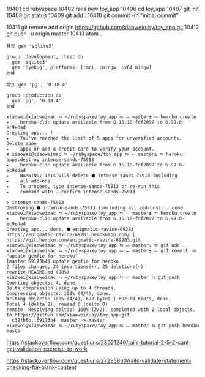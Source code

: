 10401  cd rubyspace
10402  rails new toy_app
10406  cd toy_app
10407  git init
10408  git status
10409  git add .
10410  git commit -m "initial commit"


10411  git remote add origin https://github.com/xiaoweiruby/toy_app.git
10412  git push -u origin master
10413  atom .


```
移动 gem 'sqlite3'

group :development, :test do
  gem 'sqlite3'
  gem 'byebug', platforms: [:mri, :mingw, :x64_mingw]
end

增加 gem 'pg', '0.18.4'

group :production do
  gem 'pg', '0.18.4'
end
```

```
xiaowei@xiaoweimac ⮀ ~/rubyspace/toy_app ⮀ ⭠ master± ⮀ heroku create
▸    heroku-cli: update available from 6.15.18-fdf2097 to 6.99.0-ec9edad
Creating app... !
▸    You've reached the limit of 5 apps for unverified accounts. Delete some
▸    apps or add a credit card to verify your account.
✘ xiaowei@xiaoweimac ⮀ ~/rubyspace/toy_app ⮀ ⭠ master± ⮀ heroku apps:destroy intense-sands-75913
▸    heroku-cli: update available from 6.15.18-fdf2097 to 6.99.0-ec9edad
▸    WARNING: This will delete ⬢ intense-sands-75913 including
▸    all add-ons.
▸    To proceed, type intense-sands-75913 or re-run this
▸    command with --confirm intense-sands-75913

> intense-sands-75913
Destroying ⬢ intense-sands-75913 (including all add-ons)... done
xiaowei@xiaoweimac ⮀ ~/rubyspace/toy_app ⮀ ⭠ master± ⮀ heroku create
▸    heroku-cli: update available from 6.15.18-fdf2097 to 6.99.0-ec9edad
Creating app... done, ⬢ enigmatic-ravine-69283
https://enigmatic-ravine-69283.herokuapp.com/ | https://git.heroku.com/enigmatic-ravine-69283.git
xiaowei@xiaoweimac ⮀ ~/rubyspace/toy_app ⮀ ⭠ master± ⮀ git add .
xiaowei@xiaoweimac ⮀ ~/rubyspace/toy_app ⮀ ⭠ master± ⮀ git commit -m "update gemfie for heroku"
[master 69173b4] update gemfie for heroku
2 files changed, 34 insertions(+), 25 deletions(-)
rewrite README.md (98%)
xiaowei@xiaoweimac ⮀ ~/rubyspace/toy_app ⮀ ⭠ master ⮀ git push
Counting objects: 4, done.
Delta compression using up to 4 threads.
Compressing objects: 100% (4/4), done.
Writing objects: 100% (4/4), 692 bytes | 692.00 KiB/s, done.
Total 4 (delta 2), reused 0 (delta 0)
remote: Resolving deltas: 100% (2/2), completed with 2 local objects.
To https://github.com/xiaoweiruby/toy_app.git
  c32fb6b..69173b4  master -> master
xiaowei@xiaoweimac ⮀ ~/rubyspace/toy_app ⮀ ⭠ master ⮀ git push heroku master
```

https://stackoverflow.com/questions/28021240/rails-tutorial-2-5-2-cant-get-validaiton-exercise-to-work

https://stackoverflow.com/questions/27295860/rails-validate-statement-checking-for-blank-content
